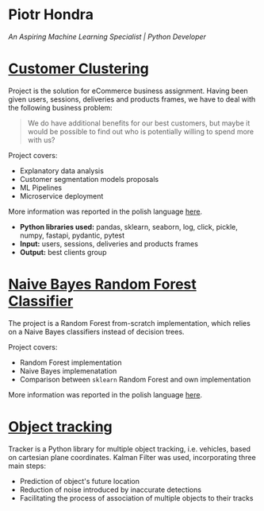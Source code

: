 # Piotr Hondra
*An Aspiring Machine Learning Specialist | Python Developer*


# [Customer Clustering](https://github.com/hpiotr6/Customers-Clustering)

Project is the solution for eCommerce business assignment.
Having been given users, sessions, deliveries and products frames, we have to deal with the following business problem:

> We do have additional benefits for our best customers, but maybe it would be possible to find out who is potentially willing to spend more with us?

Project covers:
* Explanatory data analysis
* Customer segmentation models proposals
* ML Pipelines
* Microservice deployment

More information was reported in the polish language [here](https://github.com/hpiotr6/Customers-Clustering/blob/main/notebooks/etap2/etap2.ipynb).

* **Python libraries used:** pandas, sklearn, seaborn, log, click, pickle, numpy, fastapi, pydantic, pytest
* **Input:** users, sessions, deliveries and products frames
* **Output:** best clients group

# [Naive Bayes Random Forest Classifier](https://github.com/hpiotr6/Naive-Bayes-Random-Forest)

The project is a Random Forest from-scratch implementation, which relies on a Naive Bayes classifiers instead of decision trees.

Project covers:
* Random Forest implementation
* Naive Bayes implemenatation
* Comparison between `sklearn` Random Forest and own implementation

More information was reported in the polish language [here](https://github.com/hpiotr6/Naive-Bayes-Random-Forest/blob/main/21ZUMA_sprawozdanie_koncowe_Hondra_Groszyk.pdf).

# [Object tracking](https://github.com/hpiotr6/Object-Tracking)

Tracker is a Python library for multiple object tracking, i.e. vehicles, based on cartesian plane coordinates. Kalman Filter was used, incorporating three main steps:
* Prediction of object's future location
* Reduction of noise introduced by inaccurate detections
* Facilitating the process of association of multiple objects to their tracks  
